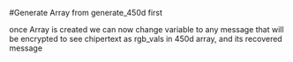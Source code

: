 #Generate Array from generate_450d first

once Array is created we can now change variable to any message that will be encrypted to see chipertext as rgb_vals in 450d array, and its recovered message
